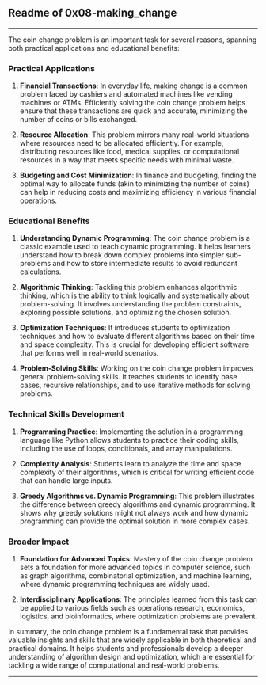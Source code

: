 ## Readme of 0x08-making_change
---

The coin change problem is an important task for several reasons, spanning both practical applications and educational benefits:

### Practical Applications
1. **Financial Transactions**: In everyday life, making change is a common problem faced by cashiers and automated machines like vending machines or ATMs. Efficiently solving the coin change problem helps ensure that these transactions are quick and accurate, minimizing the number of coins or bills exchanged.

2. **Resource Allocation**: This problem mirrors many real-world situations where resources need to be allocated efficiently. For example, distributing resources like food, medical supplies, or computational resources in a way that meets specific needs with minimal waste.

3. **Budgeting and Cost Minimization**: In finance and budgeting, finding the optimal way to allocate funds (akin to minimizing the number of coins) can help in reducing costs and maximizing efficiency in various financial operations.

### Educational Benefits
1. **Understanding Dynamic Programming**: The coin change problem is a classic example used to teach dynamic programming. It helps learners understand how to break down complex problems into simpler sub-problems and how to store intermediate results to avoid redundant calculations.

2. **Algorithmic Thinking**: Tackling this problem enhances algorithmic thinking, which is the ability to think logically and systematically about problem-solving. It involves understanding the problem constraints, exploring possible solutions, and optimizing the chosen solution.

3. **Optimization Techniques**: It introduces students to optimization techniques and how to evaluate different algorithms based on their time and space complexity. This is crucial for developing efficient software that performs well in real-world scenarios.

4. **Problem-Solving Skills**: Working on the coin change problem improves general problem-solving skills. It teaches students to identify base cases, recursive relationships, and to use iterative methods for solving problems.

### Technical Skills Development
1. **Programming Practice**: Implementing the solution in a programming language like Python allows students to practice their coding skills, including the use of loops, conditionals, and array manipulations.

2. **Complexity Analysis**: Students learn to analyze the time and space complexity of their algorithms, which is critical for writing efficient code that can handle large inputs.

3. **Greedy Algorithms vs. Dynamic Programming**: This problem illustrates the difference between greedy algorithms and dynamic programming. It shows why greedy solutions might not always work and how dynamic programming can provide the optimal solution in more complex cases.

### Broader Impact
1. **Foundation for Advanced Topics**: Mastery of the coin change problem sets a foundation for more advanced topics in computer science, such as graph algorithms, combinatorial optimization, and machine learning, where dynamic programming techniques are widely used.

2. **Interdisciplinary Applications**: The principles learned from this task can be applied to various fields such as operations research, economics, logistics, and bioinformatics, where optimization problems are prevalent.

In summary, the coin change problem is a fundamental task that provides valuable insights and skills that are widely applicable in both theoretical and practical domains. It helps students and professionals develop a deeper understanding of algorithm design and optimization, which are essential for tackling a wide range of computational and real-world problems.

---
